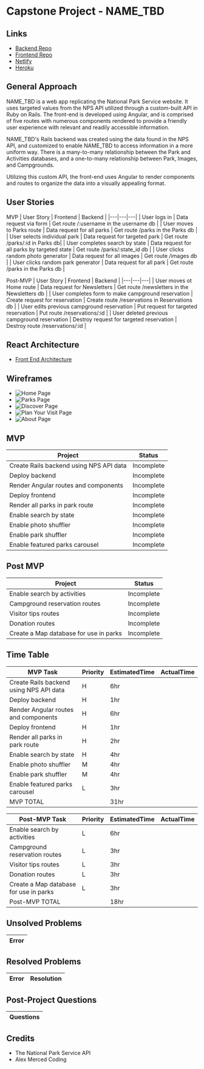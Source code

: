 # Capstone Project - NAME_TBD

## Links

- [Backend Repo]()
- [Frontend Repo]()
- [Netlify]()
- [Heroku]()

## General Approach

NAME_TBD is a web app replicating the National Park Service website. It uses targeted values from the NPS API utilized through a custom-built API in Ruby on Rails. The front-end is developed using Angular, and is comprised of five routes with numerous components rendered to provide a friendly user experience with relevant and readily accessible information. 

NAME_TBD's Rails backend was created using the data found in the NPS API, and customized to enable NAME_TBD to access information in a more uniform way. There is a many-to-many relationship between the Park and Activities databases, and a one-to-many relationship between Park, Images, and Campgrounds.

Utilizing this custom API, the front-end uses Angular to render components and routes to organize the data into a visually appealing format.

## User Stories

MVP
| User Story | Frontend | Backend |
|---|---|---|
| User logs in | Data request via form | Get route /:username in the username db |
| User moves to Parks route | Data request for all parks | Get route /parks in the Parks db |
| User selects individual park | Data request for targeted park | Get route /parks/:id in Parks db|
| User completes search by state | Data request for all parks by targeted state | Get route /parks/:state_id db |
| User clicks random photo generator | Data request for all images | Get route /images db |
| User clicks random park generator | Data request for all park | Get route /parks in the Parks db |

Post-MVP
| User Story | Frontend | Backend |
|---|---|---|
| User moves ot Home route | Data request for Newsletters | Get route /newsletters in the Newsletters db |
| User completes form to make campground reservation  | Create request for reservation | Create route /reservations in Reservations db |
| User edits previous campground reservation | Put request for targeted reservation | Put route /reservations/:id |
| User deleted previous campground reservation | Destroy request for targeted reservation | Destroy route /reservations/:id |


## React Architecture

- [Front End Architecture](https://docs.google.com/document/d/1e8IM-9DzCoJB1XlYWAahQvR2ktQ_xtxMPc3OylAj7oM/edit?usp=sharing)

## Wireframes

- ![Home Page](https://res.cloudinary.com/decffa3wj/image/upload/v1614631042/capstone/IMG_5830_sjbj6f.jpg)
- ![Parks Page](https://res.cloudinary.com/decffa3wj/image/upload/v1614631055/capstone/IMG_5832_k5flc7.jpg)
- ![Discover Page](https://res.cloudinary.com/decffa3wj/image/upload/v1614631026/capstone/IMG_5834_hcqnbr.jpg)
- ![Plan Your Visit Page](https://res.cloudinary.com/decffa3wj/image/upload/v1614631051/capstone/IMG_5833_zsmhml.jpg)
- ![About Page](https://res.cloudinary.com/decffa3wj/image/upload/v1614631044/capstone/IMG_5831_oehbmi.jpg)


## MVP

| Project | Status |
|---|---|
| Create Rails backend using NPS API data | Incomplete |
| Deploy backend | Incomplete |
| Render Angular routes and components | Incomplete |
| Deploy frontend | Incomplete |
| Render all parks in park route | Incomplete  |
| Enable search by state | Incomplete |
| Enable photo shuffler | Incomplete |
| Enable park shuffler | Incomplete |
| Enable featured parks carousel | Incomplete |

## Post MVP

| Project | Status |
|---|---|
| Enable search by activities | Incomplete |
| Campground reservation routes | Incomplete |
| Visitor tips routes | Incomplete |
| Donation routes | Incomplete |
| Create a Map database for use in parks| Incomplete |


## Time Table

| MVP Task | Priority | EstimatedTime | ActualTime |
|---|---|---|---|
| Create Rails backend using NPS API data | H | 6hr |  |
| Deploy backend | H | 1hr |  |
| Render Angular routes and components | H | 6hr |  |
| Deploy frontend | H | 1hr |  |
| Render all parks in park route | H | 2hr |  |
| Enable search by state | H | 4hr |  |
| Enable photo shuffler | M | 4hr |  |
| Enable park shuffler | M | 4hr |  |
| Enable featured parks carousel | L | 3hr |  |
| MVP TOTAL |  | 31hr |  |

| Post-MVP Task | Priority | EstimatedTime | ActualTime |
|---|---|---|---|
| Enable search by activities | L | 6hr |  |
| Campground reservation routes | L | 3hr |  |
| Visitor tips routes | L | 3hr |  |
| Donation routes | L | 3hr |  |
| Create a Map database for use in parks| L | 3hr |  |
| Post-MVP TOTAL |  | 18hr |  |

## Unsolved Problems
|Error|
|---|

## Resolved Problems

| Error | Resolution |
|---|---|

## Post-Project Questions

| Questions |
|---|


## Credits

- The National Park Service API
- Alex Merced Coding
